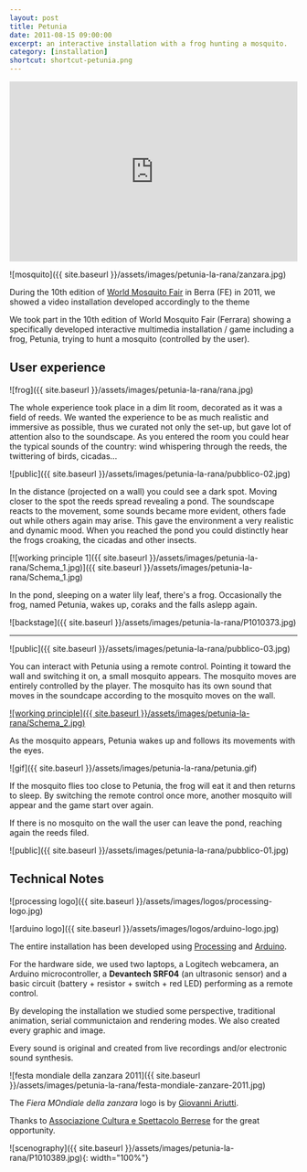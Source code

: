 ```yaml
---
layout: post
title: Petunia
date: 2011-08-15 09:00:00
excerpt: an interactive installation with a frog hunting a mosquito.
category: [installation]
shortcut: shortcut-petunia.png
---
```


<iframe width="100%" height="315" src="https://www.youtube.com/embed/eeRPe6KmdKI" frameborder="0" allowfullscreen></iframe>

![mosquito]({{ site.baseurl }}/assets/images/petunia-la-rana/zanzara.jpg)

During the 10th edition of [World Mosquito Fair](http://www.acsberra.it/) in Berra (FE) in 2011, we showed a video installation developed accordingly to the theme

We took part in the 10th edition of World Mosquito Fair (Ferrara) showing a specifically developed interactive multimedia installation / game including a frog, Petunia, trying to hunt a mosquito (controlled by the user).

## User experience

![frog]({{ site.baseurl }}/assets/images/petunia-la-rana/rana.jpg)

The whole experience took place in a dim lit room, decorated as it was a field of reeds.
We wanted the experience to be as much realistic and immersive as possible, thus we curated not only the set-up, but gave lot of attention also to the soundscape.
As you entered the room you could hear the typical sounds of the country: wind whispering through the reeds, the twittering of birds, cicadas...


![public]({{ site.baseurl }}/assets/images/petunia-la-rana/pubblico-02.jpg)

In the distance (projected on a wall) you could see a dark spot. Moving closer to the spot the reeds spread revealing a pond. The soundscape reacts to the movement, some sounds became more evident, others fade out while others again may arise. This gave the environment a very realistic and dynamic mood.
When you reached the pond you could distinctly hear the frogs croaking, the cicadas and other insects.

[![working principle 1]({{ site.baseurl }}/assets/images/petunia-la-rana/Schema_1.jpg)]({{ site.baseurl }}/assets/images/petunia-la-rana/Schema_1.jpg)

In the pond, sleeping on a water lily leaf, there's a frog. Occasionally the frog, named Petunia, wakes up, coraks and the falls aslepp again.

![backstage]({{ site.baseurl }}/assets/images/petunia-la-rana/P1010373.jpg)

---

![public]({{ site.baseurl }}/assets/images/petunia-la-rana/pubblico-03.jpg)

You can interact with Petunia using a remote control. Pointing it toward the wall and switching it on, a small mosquito appears. The mosquito moves are entirely controlled by the player. The mosquito has its own sound that moves in the soundcape according to the mosquito moves on the wall.

[![working principle]({{ site.baseurl }}/assets/images/petunia-la-rana/Schema_2.jpg)]({{site.baseurl}}/assets/images/petunia-la-rana/Schema_1.jpg)

As the mosquito appears, Petunia wakes up and follows its movements with the eyes.

![gif]({{ site.baseurl }}/assets/images/petunia-la-rana/petunia.gif)

If the mosquito flies too close to Petunia, the frog will eat it and then returns to sleep.
By switching the remote control once more, another mosquito will appear and the game start over again.

If there is no mosquito on the wall the user can leave the pond, reaching again the reeds filed.

![public]({{ site.baseurl }}/assets/images/petunia-la-rana/pubblico-01.jpg)


## Technical Notes


![processing logo]({{ site.baseurl }}/assets/images/logos/processing-logo.jpg)

![arduino logo]({{ site.baseurl }}/assets/images/logos/arduino-logo.jpg)

The entire installation has been developed using [Processing](http://processing.org/) and [Arduino](http://www.arduino.cc/).

For the hardware side, we used two laptops, a Logitech webcamera, an Arduino microcontroller, a **Devantech SRF04** (an ultrasonic sensor) and a basic circuit (battery + resistor + switch + red LED) performing as a remote control.

By developing the installation we  studied some perspective, traditional animation, serial communictaion and rendering modes.
We also created every graphic and image.

Every sound is original and created from live recordings and/or electronic sound synthesis.


![festa mondiale della zanzara 2011]({{ site.baseurl }}/assets/images/petunia-la-rana/festa-mondiale-zanzare-2011.jpg)

The _Fiera MOndiale della zanzara_ logo is by [Giovanni Ariutti](http://giovanniariutti.blogspot.com/).

Thanks to [Associazione Cultura e Spettacolo Berrese](http://www.acsberra.it/) for the great opportunity.

![scenography]({{ site.baseurl }}/assets/images/petunia-la-rana/P1010389.jpg){: width="100%"}
